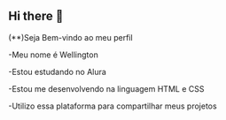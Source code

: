 ## Hi there 👋

(**)Seja Bem-vindo ao meu perfil 


-Meu nome é Wellington

-Estou estudando no Alura

-Estou me desenvolvendo na linguagem HTML e CSS

-Utilizo essa plataforma para compartilhar meus projetos 

